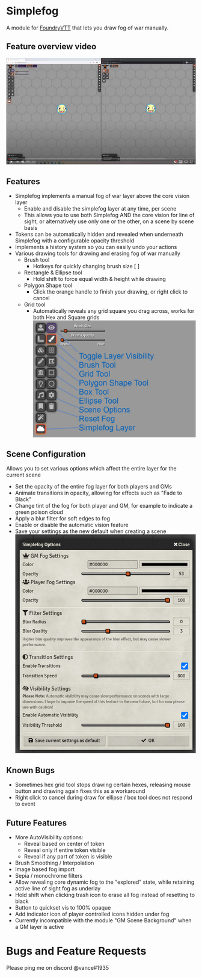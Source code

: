 # Simplefog
A module for [FoundryVTT](https://foundryvtt.com) that lets you draw fog of war manually.

## Feature overview video
[![Feature Overview](docs/video-screenshot.jpg?raw=true)](https://www.youtube.com/watch?v=i7iRUUvw2QA)

## Features
- Simplefog implements a manual fog of war layer above the core vision layer
  - Enable and disable the simplefog layer at any time, per scene
  - This allows you to use both Simplefog AND the core vision for line of sight, or alternatively use only one or the other, on a scene by scene basis
- Tokens can be automatically hidden and revealed when underneath Simplefog with a configurable opacity threshold
- Implements a history system so you can easily undo your actions
- Various drawing tools for drawing and erasing fog of war manually
  - Brush tool
    - Hotkeys for quickly changing brush size [ ]
  - Rectangle & Ellipse tool
    - Hold shift to force equal width & height while drawing
  - Polygon Shape tool
    - Click the orange handle to finish your drawing, or right click to cancel
  - Grid tool
    - Automatically reveals any grid square you drag across, works for both Hex and Square grids
![Tools Palette](docs/simplefog-tools.jpg?raw=true "Tools Palette")

## Scene Configuration
Allows you to set various options which affect the entire layer for the current scene
- Set the opacity of the entire fog layer for both players and GMs
- Animate transitions in opacity, allowing for effects such as "Fade to Black"
- Change tint of the fog for both player and GM, for example to indicate a green poison cloud
- Apply a blur filter for soft edges to fog
- Enable or disable the automatic vision feature
- Save your settings as the new default when creating a scene
![Scene Configuration Screenshot](docs/simplefog-options.png?raw=true "Scene Config")

## Known Bugs
- Sometimes hex grid tool stops drawing certain hexes, releasing mouse button and drawing again fixes this as a workaround
- Right click to cancel during draw for ellipse / box tool does not respond to event

## Future Features
- More AutoVisibility options:
  - Reveal based on center of token
  - Reveal only if entire token visible
  - Reveal if any part of token is visible
- Brush Smoothing / Interpolation
- Image based fog import
- Sepia / monochrome filters
- Allow revealing core dynamic fog to the "explored" state, while retaining active line of sight fog as underlay
- Hold shift when clicking trash icon to erase all fog instead of resetting to black
- Button to quickset vis to 100% opaque
- Add indicator icon of player controlled icons hidden under fog
- Currently incompatible with the module "GM Scene Background" when a GM layer is active

# Bugs and Feature Requests
Please ping me on discord @vance#1935